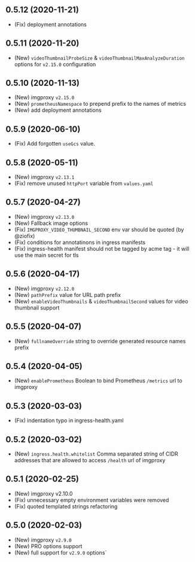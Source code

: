 ## 0.5.12 (2020-11-21)

* (Fix) deployment annotations

## 0.5.11 (2020-11-20)

* (New) `videoThumbnailProbeSize` & `videoThumbnailMaxAnalyzeDuration` options for `v2.15.0` configuration

## 0.5.10 (2020-11-13)

* (New) imgproxy `v2.15.0`
* (New) `prometheusNamespace` to prepend prefix to the names of metrics
* (New) add deployment annotations

## 0.5.9 (2020-06-10)

* (Fix) Add forgotten `useGcs` value.

## 0.5.8 (2020-05-11)

* (New) imgproxy `v2.13.1`
* (Fix) remove unused `httpPort` variable from `values.yaml`

## 0.5.7 (2020-04-27)

* (New) imgproxy `v2.13.0`
* (New) Fallback image options
* (Fix) `IMGPROXY_VIDEO_THUMBNAIL_SECOND` env var should be quoted (by @ziofix)
* (Fix) conditions for annotatinons in ingress manifests
* (Fix) ingress-health manifest should not be tagged by acme tag - it will use the main secret for tls

## 0.5.6 (2020-04-17)

* (New) imgproxy `v2.12.0`
* (New) `pathPrefix` value for URL path prefix
* (New) `enableVideoThumbnails` & `videoThumbnailSecond` values for video thumbnail support
## 0.5.5 (2020-04-07)

* (New) `fullnameOverride` string to override generated resource names prefix

## 0.5.4 (2020-04-05)

* (New) `enablePrometheus` Boolean to bind Prometheus `/metrics` url to imgproxy

## 0.5.3 (2020-03-03)

* (Fix) indentation typo in ingress-health.yaml

## 0.5.2 (2020-03-02)

* (New) `ingress.health.whitelist` Comma separated string of CIDR addresses that are allowed to access `/health` url of imgproxy

## 0.5.1 (2020-02-25)

* (New) imgproxy v2.10.0
* (Fix) unnecessary empty environment variables were removed
* (Fix) quoted templated strings refactoring

## 0.5.0 (2020-02-03)

- (New) imgproxy `v2.9.0`
- (New) PRO options support
- (New) full support for `v2.9.0` options`
